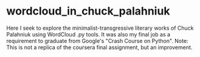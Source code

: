 # wordcloud_in_chuck_palahniuk
Here I seek to explore the minimalist-transgressive literary works of Chuck Palahniuk using WordCloud .py tools. It was also my final job as a requirement to graduate from Google's "Crash Course on Python". Note: This is not a replica of the coursera final assignment, but an improvement.
